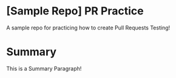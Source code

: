 # [Sample Repo] PR Practice
A sample repo for practicing how to create Pull Requests Testing!

# Summary
This is a Summary Paragraph!